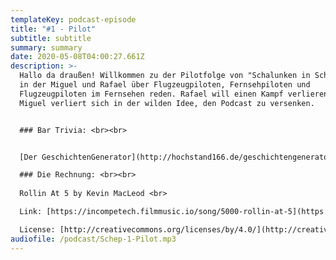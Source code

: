 ```yaml
---
templateKey: podcast-episode
title: "#1 - Pilot"
subtitle: subtitle
summary: summary
date: 2020-05-08T04:00:27.661Z
description: >-
  Hallo da draußen! Willkommen zu der Pilotfolge von "Schalunken in Schalunken",
  in der Miguel und Rafael über Flugzeugpiloten, Fernsehpiloten und
  Flugzeugpiloten im Fernsehen reden. Rafael will einen Kampf verlieren und
  Miguel verliert sich in der wilden Idee, den Podcast zu versenken. 


  ### Bar Trivia: <br><br>


  [Der GeschichtenGenerator](http://hochstand166.de/geschichtengenerator.html)

  ### Die Rechnung: <br><br>
   
  Rollin At 5 by Kevin MacLeod <br>

  Link: [https://incompetech.filmmusic.io/song/5000-rollin-at-5](https://incompetech.filmmusic.io/song/5000-rollin-at-5) <br>

  License: [http://creativecommons.org/licenses/by/4.0/](http://creativecommons.org/licenses/by/4.0/)
audiofile: /podcast/Schep-1-Pilot.mp3
---
```

